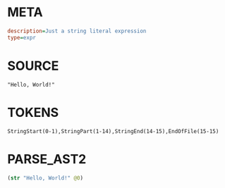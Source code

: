 # META
~~~ini
description=Just a string literal expression
type=expr
~~~

# SOURCE
~~~roc
"Hello, World!"
~~~

# TOKENS
~~~zig
StringStart(0-1),StringPart(1-14),StringEnd(14-15),EndOfFile(15-15)
~~~

# PARSE_AST2
~~~clojure
(str "Hello, World!" @0)

~~~
